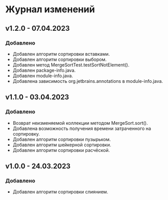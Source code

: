 # Журнал изменений
## v1.2.0 - 07.04.2023
### Добавлено
* Добавлен алгоритм сортировки вставками.
* Добавлен алгоритм сортировки выбором.
* Добавлен метод MergeSortTest.testSortNotElement().
* Добавлен package-info.java.
* Добавлен module-info.java.
* Добавлена зависимость org.jetbrains.annotations в module-info.java.

## v1.1.0 - 03.04.2023
### Добавлено
* Возврат неизменяемой коллекции методом MergeSort.sort().
* Добавлена возможность получения времени затраченного на сортировку. 
* Добавлен алгоритм сортировки пузырьком.
* Добавлен алгоритм шейкерной сортировки.
* Добавлен алгоритм сортировки расчёской.

## v1.0.0 - 24.03.2023
### Добавлено
* Добавлен алгоритм сортировки слиянием.
